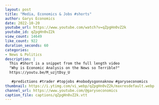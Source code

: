 ```yaml
---
layout: post
title: "Media, Economics & Jobs #shorts"
author: Garys Economics
date: 2022-10-20
youtube_url: https://www.youtube.com/watch?v=qZpgHn0vZ2k
youtube_id: qZpgHn0vZ2k
view_count: 14649
like_count: 922
duration_seconds: 60
categories:
- News & Politics
description: |
  This #Short is a snippet from the full length video 
  "Why is Economic Analysis on the News so Terrible?" 
  https://youtu.be/M_uzjtDsy_U
   
   #predictions #trader #topjobs #nobodysgonnaknow #garyseconomics
thumbnail: https://i.ytimg.com/vi_webp/qZpgHn0vZ2k/maxresdefault.webp
channel_url: https://www.youtube.com/@garyseconomics
caption_file: captions/qZpgHn0vZ2k.vtt
---
```

